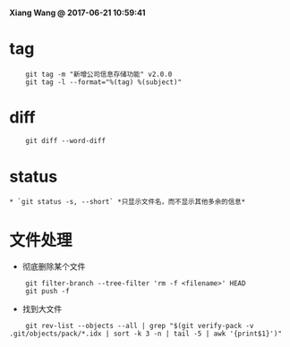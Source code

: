 #### Xiang Wang @ 2017-06-21 10:59:41

# tag
```
    git tag -m "新增公司信息存储功能" v2.0.0
    git tag -l --format="%(tag) %(subject)"
```

# diff
```
    git diff --word-diff
```

# status
    * `git status -s, --short` *只显示文件名，而不显示其他多余的信息*

# 文件处理
* 彻底删除某个文件
```
    git filter-branch --tree-filter 'rm -f <filename>' HEAD
    git push -f
```
* 找到大文件
```
    git rev-list --objects --all | grep "$(git verify-pack -v .git/objects/pack/*.idx | sort -k 3 -n | tail -5 | awk '{print$1}')"
```
